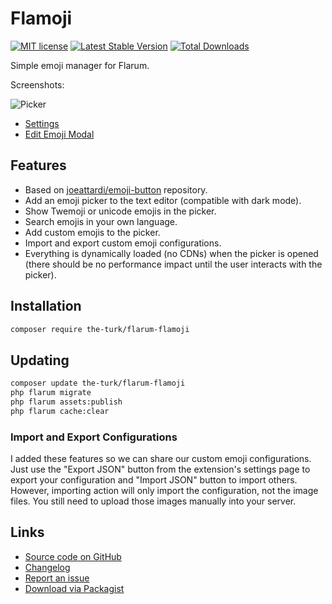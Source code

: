 # Flamoji

[![MIT license](https://img.shields.io/badge/license-MIT-blue.svg)](https://github.com/the-turk/flarum-flamoji/blob/master/LICENSE) [![Latest Stable Version](https://img.shields.io/packagist/v/the-turk/flarum-flamoji.svg)](https://packagist.org/packages/the-turk/flarum-flamoji) [![Total Downloads](https://img.shields.io/packagist/dt/the-turk/flarum-flamoji.svg)](https://packagist.org/packages/the-turk/flarum-flamoji)

Simple emoji manager for Flarum.

Screenshots:

![Picker](https://i.imgur.com/I7l1s6O.png)

- [Settings](https://i.imgur.com/hqlbvZB.png)
- [Edit Emoji Modal](https://i.imgur.com/nonfIjB.png)

## Features

- Based on [joeattardi/emoji-button](https://github.com/joeattardi/emoji-button) repository.
- Add an emoji picker to the text editor (compatible with dark mode).
- Show Twemoji or unicode emojis in the picker.
- Search emojis in your own language.
- Add custom emojis to the picker.
- Import and export custom emoji configurations.
- Everything is dynamically loaded (no CDNs) when the picker is opened (there should be no performance impact until the user interacts with the picker).

## Installation

```bash
composer require the-turk/flarum-flamoji
```

## Updating

```bash
composer update the-turk/flarum-flamoji
php flarum migrate
php flarum assets:publish
php flarum cache:clear
```

### Import and Export Configurations

I added these features so we can share our custom emoji configurations. Just use the "Export JSON" button from the extension's settings page to export your configuration and "Import JSON" button to import others. However, importing action will only import the configuration, not the image files. You still need to upload those images manually into your server.

## Links

- [Source code on GitHub](https://github.com/the-turk/flarum-flamoji)
- [Changelog](https://github.com/the-turk/blob/master/CHANGELOG.md)
- [Report an issue](https://github.com/the-turk/flarum-flamoji/issues)
- [Download via Packagist](https://packagist.org/packages/the-turk/flarum-flamoji)
